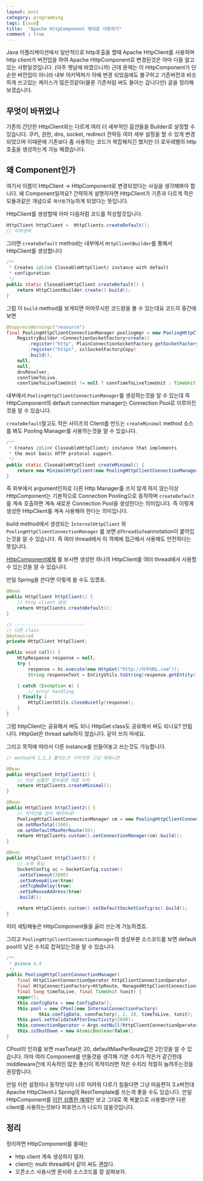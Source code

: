 ```yaml
---
layout: post
category: programming
tags: [java]
title:  "Apache HttpComponent 제대로 사용하기"
comment : true
---
```

Java 어플리케이션에서 일반적으로 http호출을 할때 Apache HttpClient를 사용하며 http client가 버전업을 하여
Apache HttpComponent로 변경된것은 아마 다들 알고있는 사항일것입니다. (아주 옛날에 바꼈으니까)
근데 문제는 이 HttpComponent가 단순한 버전업이 아니라 내부 아키텍쳐가 아예 변경 되었음에도 불구하고 기존버전과
비슷하게 쓰고있는 케이스가 많은것같아(물론 기존처럼 써도 돌아는 갑니다만) 글을 정리해 보겠습니다.


## 무엇이 바뀌었나
기존의 간단한 HttpClient와는 다르게 여러 더 세부적인 옵션들을 Builder로 설정할 수 있습니다.
쿠키, 권한, dns, socket, redirect 전략등 여러 세부 설정을 할 수 있게 변경되었으며 이때문에 기존보다 좀 사용하는
코드가 복잡해지긴 했지만 더 로우레벨의 http 호출을 생성하는게 가능 해졌습니다.

## 왜 Component인가

여기서 이름이 HttpClient -> HttpComponent로 변경되었다는 사실을 생각해봐야 합니다. 왜 Component일까요?
간략하게 설명하자면 HttpClient가 기존과 다르게 작은 모듈과같은 개념으로 `재사용`가능하게 되었다는 뜻입니다.

HttpClient를 생성할때 아마 다음처럼 코드를 작성할것입니다.

```java
HttpClient httpClient =  HttpClients.createDefault();
// 이하생략
```

그러면 `createDefault` method는 내부에서 `HttpClientBuilder`를 통해서 HttpClient를 생성합니다
```java
/**
 * Creates {@link CloseableHttpClient} instance with default
 * configuration.
 */
public static CloseableHttpClient createDefault() {
    return HttpClientBuilder.create().build();
}

```

그럼 이 `build` method를 보게되면 어마무시한 코드량을 볼 수 있는데요 코드의 중간에 보면
```java
@SuppressWarnings("resource")
final PoolingHttpClientConnectionManager poolingmgr = new PoolingHttpClientConnectionManager(
    RegistryBuilder.<ConnectionSocketFactory>create()
        .register("http", PlainConnectionSocketFactory.getSocketFactory())
        .register("https", sslSocketFactoryCopy)
        .build(),
    null,
    null,
    dnsResolver,
    connTimeToLive,
    connTimeToLiveTimeUnit != null ? connTimeToLiveTimeUnit : TimeUnit.MILLISECONDS);
```
내부에서 `PoolingHttpClientConnectionManager`를 생성하는것을 알 수 있는데 즉 HttpComponent의 default connection manager는
Connection Pool로 이루어진것을 알 수 있습니다.

`createDefault`말고도 작은 사이즈의 Client를 만드는 `createMinimal` method 소스를 봐도 Pooling Manager를 사용하는것을 알 수 있습니다.

```java
/**
 * Creates {@link CloseableHttpClient} instance that implements
 * the most basic HTTP protocol support.
 */
public static CloseableHttpClient createMinimal() {
    return new MinimalHttpClient(new PoolingHttpClientConnectionManager());
}
```

즉 외부에서 argument인자로 다른 Http Manager를 쓰지 않게 하지 않는이상 HttpComponent는 기본적으로 Connection Pooling으로 동작하며
`createDefault`를 계속 호출하면 계속 새로운 Connection Pool을 생성한다는 의미입니다.
즉 이렇게 생성한 HttpClient를 계속 사용해야 한다는 의미입니다.

build method에서 생성되는 `InternalHttpClient` 와 `PoolingHttpClientConnectionManager` 를 보면 `@ThreadSafe`annotation이
붙어있는것을 알 수 있습니다. 즉 여러 thread에서 이 객체에 접근해서 사용해도 안전하다는 뜻입니다.

[HttpComponent예제](https://hc.apache.org/httpcomponents-client-4.5.x/httpclient/examples/org/apache/http/examples/client/ClientMultiThreadedExecution.java)
를 보시면 생성한 하나의 HttpClient를 여러 thread에서 사용할 수 있는것을 알 수 있습니다.

만일 Spring을 쓴다면 이렇게 쓸 수도 있겠죠.
```java
@Bean
public HttpClient httpClient() {
    // http client 생성
    return HttpClients.createDefault();
}

// --------------------------
// 다른 class
@Autowired
private HttpClient httpClient;

public void call() {
    HttpResponse response = null;
    try {
        response = hc.execute(new HttpGet("http://아무URL.com"));
        String responseText = EntityUtils.toString(response.getEntity());

    } catch (Exception e) {
        // error handling
    } finally {
        HttpClientUtils.closeQuietly(response);
    }
}

```

그럼 httpClient는 공유해서 써도 되니 HttpGet class도 공유해서 써도 되나요? 안됩니다. HttpGet은 thread safe하지 않습니다. 같이 쓰지 마세요.

그리고 목적에 따라서 다른 instance를 만들어놓고 쓰는것도 가능합니다.

```java
// method에 1,2,3 붙이는건 구리지만 그냥 예제니깐

@Bean
public HttpClient httpClient1() {
    // 단순 심플한 접속일땐 얘를 쓰자
    return HttpClients.createMinimal();
}

@Bean
public HttpClient httpClient2() {
    // 커넥션을 많이 해야하네?
    PoolingHttpClientConnectionManager cm = new PoolingHttpClientConnectionManager();
    cm.setMaxTotal(300);
    cm.setDefaultMaxPerRoute(50);
    return HttpClients.custom().setConnectionManager(cm).build();
}

@Bean
public HttpClient httpClient3() {
    // 소켓 튜닝
    SocketConfig sc = SocketConfig.custom()
    .setSoTimeout(2000)
    .setSoKeepAlive(true)
    .setTcpNoDelay(true)
    .setSoReuseAddress(true)
    .build();

    return HttpClients.custom().setDefaultSocketConfig(sc).build();
}
```
미리 세팅해놓은 HttpComponent들을 골라 쓰는게 가능하겠죠.

그리고 `PoolingHttpClientConnectionManager`의 생성부분 소스코드를 보면 default pool이 낮은 수치로 잡혀있는것을 알 수 있습니다.
```java
/**
 * @since 4.4
 */
public PoolingHttpClientConnectionManager(
    final HttpClientConnectionOperator httpClientConnectionOperator,
    final HttpConnectionFactory<HttpRoute, ManagedHttpClientConnection> connFactory,
    final long timeToLive, final TimeUnit tunit) {
    super();
    this.configData = new ConfigData();
    this.pool = new CPool(new InternalConnectionFactory(
            this.configData, connFactory), 2, 20, timeToLive, tunit);
    this.pool.setValidateAfterInactivity(2000);
    this.connectionOperator = Args.notNull(httpClientConnectionOperator, "HttpClientConnectionOperator");
    this.isShutDown = new AtomicBoolean(false);
}
```
CPool의 인자를 보면 maxTotal은 20, defaultMaxPerRoute값은 2인것을 알 수 있습니다. 아마 여러 Component를 만들것을 생각해
기본 수치가 작은거 같긴한데 middleware간에 지속적인 많은 통신이 목적이라면 작은 수치라 적절히 늘려주는것을 권장합니다.

만일 이런 설정이나 동작방식이 너무 어려워 다루기 힘들다면 그냥 마음편히 3.x버전대 Apache HttpClient나 Spring의 RestTemplate를 쓰는게 좋을 수도 있습니다.
만일 HttpComponent를 [이런 심플한 예제](https://hc.apache.org/httpcomponents-client-4.5.x/httpclient/examples/org/apache/http/examples/client/ClientAbortMethod.java)만 보고
그대로 쭉 복붙으로 사용했다면 다른 client를 사용하는것보다 퍼포먼스가 나오지 않을것입니다.

## 정리
정리하면 HttpComponent를 쓸때는
- http client 계속 생성하지 말자.
- client는 multi thread에서 같이 써도 괜찮다.
- 오픈소스 사용시엔 문서와 소스코드를 잘 살펴보자.
